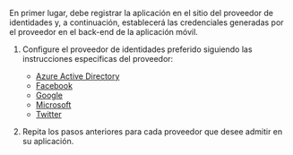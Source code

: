 
En primer lugar, debe registrar la aplicación en el sitio del proveedor de identidades y, a continuación, establecerá las credenciales generadas por el proveedor en el back-end de la aplicación móvil.

1. Configure el proveedor de identidades preferido siguiendo las instrucciones específicas del proveedor: 
	
	+ [Azure Active Directory](../articles/app-service-mobile/app-service-mobile-how-to-configure-active-directory-authentication.md)
	+ [Facebook](../articles/app-service-mobile/app-service-mobile-how-to-configure-facebook-authentication.md)
	+ [Google](../articles/app-service-mobile/app-service-mobile-how-to-configure-google-authentication.md)
	+ [Microsoft](../articles/app-service-mobile/app-service-mobile-how-to-configure-microsoft-authentication.md)
	+ [Twitter](../articles/app-service-mobile/app-service-mobile-how-to-configure-twitter-authentication.md)

2. Repita los pasos anteriores para cada proveedor que desee admitir en su aplicación.


<!-- URLs. -->
[Azure portal]: https://portal.azure.com/

<!---HONumber=Nov15_HO4-->